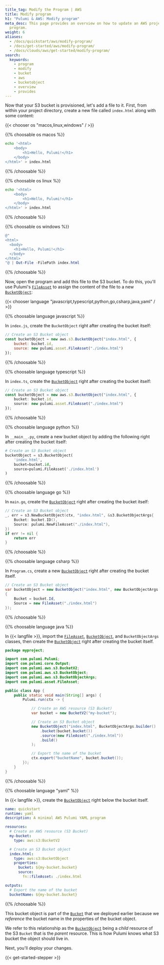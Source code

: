 ```yaml
---
title_tag: Modify the Program | AWS
title: Modify program
h1: "Pulumi & AWS: Modify program"
meta_desc: This page provides an overview on how to update an AWS project from a Pulumi
  program.
weight: 6
aliases:
  - /docs/quickstart/aws/modify-program/
  - /docs/get-started/aws/modify-program/
  - /docs/clouds/aws/get-started/modify-program/
search:
  keywords:
    - program
    - modify
    - bucket
    - aws
    - bucketobject
    - overview
    - provides
---
```


Now that your S3 bucket is provisioned, let's add a file to it. First, from within your project directory, create a new file called `index.html` along with some content:

{{< chooser os "macos,linux,windows" / >}}

{{% choosable os macos %}}

```bash
echo '<html>
    <body>
        <h1>Hello, Pulumi!</h1>
    </body>
</html>' > index.html
```

{{% /choosable %}}

{{% choosable os linux %}}

```bash
echo '<html>
    <body>
        <h1>Hello, Pulumi!</h1>
    </body>
</html>' > index.html
```

{{% /choosable %}}

{{% choosable os windows %}}

```powershell
@"
<html>
  <body>
    <h1>Hello, Pulumi!</h1>
  </body>
</html>
"@ | Out-File -FilePath index.html
```

{{% /choosable %}}

Now, open the program and add this file to the S3 bucket. To do this, you'll use Pulumi's [`FileAsset`](/docs/iac/concepts/assets-archives/#assets) to assign the content of the file to a new  [`BucketObject`](/registry/packages/aws/api-docs/s3/bucketobject/):

{{< chooser language "javascript,typescript,python,go,csharp,java,yaml" / >}}

{{% choosable language javascript %}}

In `index.js`, create the `BucketObject` right after creating the bucket itself:

```javascript
// Create an S3 Bucket object
const bucketObject = new aws.s3.BucketObject("index.html", {
    bucket: bucket.id,
    source: new pulumi.asset.FileAsset("./index.html")
});
```

{{% /choosable %}}

{{% choosable language typescript %}}

In `index.ts`, create the [`BucketObject`](/registry/packages/aws/api-docs/s3/bucketobject/) right after creating the bucket itself:

```typescript
// Create an S3 Bucket object
const bucketObject = new aws.s3.BucketObject("index.html", {
    bucket: bucket.id,
    source: new pulumi.asset.FileAsset("./index.html")
});
```

{{% /choosable %}}

{{% choosable language python %}}

In `__main__.py`, create a new bucket object by adding the following right after creating the bucket itself:

```python
# Create an S3 Bucket object
bucketObject = s3.BucketObject(
    'index.html',
    bucket=bucket.id,
    source=pulumi.FileAsset('./index.html')
)
```

{{% /choosable %}}

{{% choosable language go %}}

In `main.go`, create the [`BucketObject`](/registry/packages/aws/api-docs/s3/bucketobject/) right after creating the bucket itself:

```go
// Create an S3 Bucket object
_, err = s3.NewBucketObject(ctx, "index.html", &s3.BucketObjectArgs{
    Bucket: bucket.ID(),
    Source: pulumi.NewFileAsset("./index.html"),
})
if err != nil {
    return err
}
```

{{% /choosable %}}

{{% choosable language csharp %}}

In `Program.cs`, create a new [`BucketObject`](/registry/packages/aws/api-docs/s3/bucketobject/) right after creating the bucket itself.

```csharp
// Create an S3 Bucket object
var bucketObject = new BucketObject("index.html", new BucketObjectArgs
{
    Bucket = bucket.Id,
    Source = new FileAsset("./index.html")
});
```

{{% /choosable %}}

{{% choosable language java %}}

In {{< langfile >}}, import the [`FileAsset`](/docs/iac/concepts/assets-archives/#assets), [`BucketObject`](/registry/packages/aws/api-docs/s3/bucketobject/), and `BucketObjectArgs` classes, then create the [`BucketObject`](/registry/packages/aws/api-docs/s3/bucketobject/) right after creating the bucket itself.

```java
package myproject;

import com.pulumi.Pulumi;
import com.pulumi.core.Output;
import com.pulumi.aws.s3.BucketV2;
import com.pulumi.aws.s3.BucketObject;
import com.pulumi.aws.s3.BucketObjectArgs;
import com.pulumi.asset.FileAsset;

public class App {
    public static void main(String[] args) {
        Pulumi.run(ctx -> {

            // Create an AWS resource (S3 Bucket)
            var bucket = new BucketV2("my-bucket");

            // Create an S3 Bucket object
            new BucketObject("index.html", BucketObjectArgs.builder()
                .bucket(bucket.bucket())
                .source(new FileAsset("./index.html"))
                .build()
            );

            // Export the name of the bucket
            ctx.export("bucketName", bucket.bucket());
        });
    }
}
```

{{% /choosable %}}

{{% choosable language "yaml" %}}

In {{< langfile >}}, create the [`BucketObject`](/registry/packages/aws/api-docs/s3/bucketobject/) right below the bucket itself.

```yaml
name: quickstart
runtime: yaml
description: A minimal AWS Pulumi YAML program

resources:
  # Create an AWS resource (S3 Bucket)
  my-bucket:
    type: aws:s3:BucketV2

  # Create an S3 Bucket object
  index.html:
    type: aws:s3:BucketObject
    properties:
      bucket: ${my-bucket.bucket}
      source:
        fn::fileAsset: ./index.html

outputs:
  # Export the name of the bucket
  bucketName: ${my-bucket.bucket}
```

{{% /choosable %}}

This bucket object is part of the [`Bucket`](/registry/packages/aws/api-docs/s3/bucket/) that we deployed earlier because we _reference_ the bucket name in the properties of the bucket object.

We refer to this relationship as the [`BucketObject`](/registry/packages/aws/api-docs/s3/bucketobject/) being a _child_ resource of the S3 `Bucket` that is the _parent_ resource. This is how Pulumi knows what S3 bucket the object should live in.

Next, you'll deploy your changes.

{{< get-started-stepper >}}
